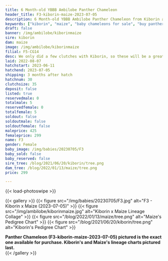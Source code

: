```yaml
---
title: 6 Month-old YBBB Ambilobe Panther Chameleon
header_title: F3-kiborin-maize-2023-07-05
description: 6 Month-old YBBB Ambilobe Panther Chameleon from Kiborin and Maize. We only did a few clutches with Kiborin, so these will be a great ybbb option from a limited gene pool We've included sire and dam dendrograms if available, but you can view our Kiborin or Maize breeder pages for more information.
keywords: ["kiborin", "maize", "baby chameleons for sale", "buy panther chameleon", "panther for sale", "panther chameleon price", "ambilobe panther chameleon"]
draft: false
banner: /img/ambilobe/kiborinmaize
sire: kiborin
dam: maize
image: /img/ambilobe/kiborinmaize
filial: F5-CG14
desc: We only did a few clutches with Kiborin, so these will be a great ybbb option from a limited gene pool
laid: 2022-08-07
hatchstart: 2023-06-11
hatchend: 2023-07-05
shipping: 3 months after hatch
hatchnum: 30
clutchsize: 35
deposit: false
listed: true
reservedmale: 0
totalmale: 5
reservedfemale: 0
totalfemale: 5
soldout: false
soldoutmale: false
soldoutfemale: false
maleprice: 425
femaleprice: 299
name: F3
gender: Female
baby_image: /img/babies/20230705/F3
baby_sold: false
baby_reserved: false
sire_tree: /blog/2021/06/20/kiborin/tree.png
dam_tree: /blog/2022/01/13/maize/tree.png
price: 299

---
```


{{< load-photoswipe >}}

{{< gallery >}}
  {{< figure src="/img/babies/20230705/F3.jpg" alt="F3 - Kiborin x Maize (2023-07-05)" >}}
  {{< figure src="/img/ambilobe/kiborinmaize.jpg" alt="Kiborin x Maize Lineage Collage" >}}
  {{< figure src="/blog/2022/01/13/maize/tree.png" alt="Maize's Pedigree Chart" >}}
  {{< figure src="/blog/2021/06/20/kiborin/tree.png" alt="Kiborin's Pedigree Chart" >}}
  <figcaption><strong>Panther Chameleon (F3-kiborin-maize-2023-07-05) pictured is the exact one available for purchase. Kiborin's  and Maize's lineage charts pictured last.</strong></figcaption>
{{< /gallery >}}
